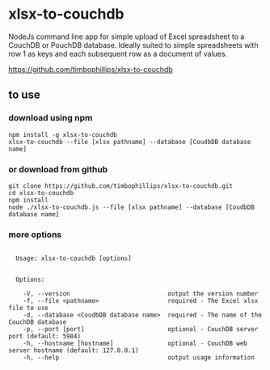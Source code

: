 # xlsx-to-couchdb
NodeJs command line app for simple upload of Excel spreadsheet to a CouchDB or PouchDB database. Ideally suited to simple spreadsheets with row 1 as keys and each subsequent row as a document of values.

https://github.com/timbophillips/xlsx-to-couchdb

## to use

### download using npm
```
npm install -g xlsx-to-couchdb
xlsx-to-couchdb --file [xlsx pathname] --database [CoudbDB database name]
```

### or download from github
```
git clone https://github.com/timbophillips/xlsx-to-couchdb.git
cd xlsx-to-couchdb
npm install
node ./xlsx-to-couchdb.js --file [xlsx pathname] --database [CoudbDB database name]
```

### more options
```

  Usage: xlsx-to-couchdb [options]


  Options:

    -V, --version                           output the version number
    -f, --file <pathname>                   required - The Excel xlsx file to use
    -d, --database <CoudbDB database name>  required - The name of the CouchDB database
    -p, --port [port]                       optional - CouchDB server port (default: 5984)
    -h, --hostname [hostname]               optional - CouchDB web server hostname (default: 127.0.0.1)
    -h, --help                              output usage information
```